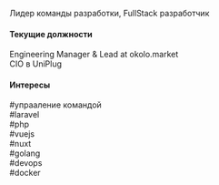 Лидер команды разработки, FullStack разработчик

#### Текущие должности

Engineering Manager & Lead at okolo.market \
CIO в UniPlug

#### Интересы
#упрааление командой\
#laravel\
#php\
#vuejs\
#nuxt\
#golang\
#devops\
#docker
